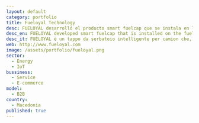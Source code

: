 ```yaml
---
layout: default
category: portfolio
title: Fueloyal Technology
desc: FUELOYAL desarrolló el producto smart fuelcap que se instala en los tanques de combustible de los vehículos para controlar y evitar el robo de combustible
desc_en: FUELOYAL developed smart fuelcap that is installed on the fuel tanks on vehicles, controls and prevents fuel theft
desc_it: FUELOYAL è un tappo da serbatoio intelligente per camion che, una volta installato, monitora, controlla e previene il furto di carburante.
web: http://www.fueloyal.com
image: /assets/portfolio/fueloyal.png
sector: 
  - Energy
  - IoT
bussiness: 
  - Service
  - E-commerce
model:
  - B2B
country: 
  - Macedonia
published: true
---
```

